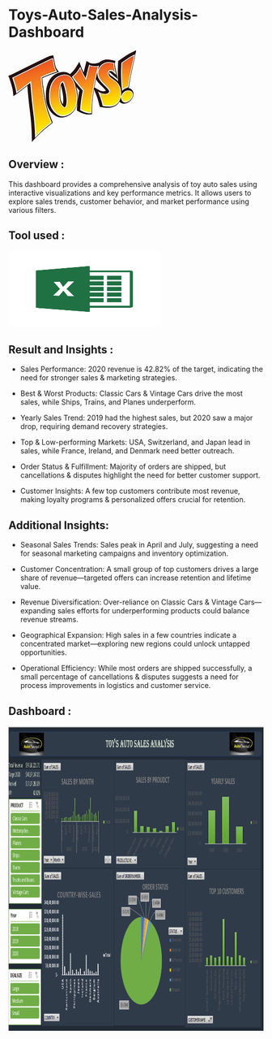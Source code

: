 # Toys-Auto-Sales-Analysis-Dashboard
<img src="./TOYS.png"/>&nbsp;

## Overview : 
This dashboard provides a comprehensive analysis of toy auto sales using interactive visualizations and key performance metrics. It allows users to explore sales trends, customer behavior, and market performance using various filters.

## Tool used :
<img src="./MS.png" width="300" height="150"/>&nbsp;

## Result and Insights :
- Sales Performance: 2020 revenue is 42.82% of the target, indicating the need for stronger sales & marketing strategies.

- Best & Worst Products: Classic Cars & Vintage Cars drive the most sales, while Ships, Trains, and Planes underperform.

- Yearly Sales Trend: 2019 had the highest sales, but 2020 saw a major drop, requiring demand recovery strategies.

- Top & Low-performing Markets: USA, Switzerland, and Japan lead in sales, while France, Ireland, and Denmark need better outreach.

- Order Status & Fulfillment: Majority of orders are shipped, but cancellations & disputes highlight the need for better customer support.

- Customer Insights: A few top customers contribute most revenue, making loyalty programs & personalized offers crucial for retention.

 ## Additional Insights:
  - Seasonal Sales Trends: Sales peak in April and July, suggesting a need for seasonal marketing campaigns and inventory optimization.

  - Customer Concentration: A small group of top customers drives a large share of revenue—targeted offers can increase retention and lifetime value.

  - Revenue Diversification: Over-reliance on Classic Cars & Vintage Cars—expanding sales efforts for underperforming products could balance revenue streams.

  - Geographical Expansion: High sales in a few countries indicate a concentrated market—exploring new regions could unlock untapped opportunities.

  - Operational Efficiency: While most orders are shipped successfully, a small percentage of cancellations & disputes suggests a need for process improvements in logistics and customer service.
 
  ## Dashboard :
  <img src="./Toys Dashboard.png" width="3000" height="600"/>&nbsp;
